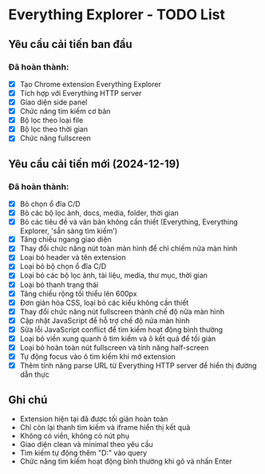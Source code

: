 # Everything Explorer - TODO List

## Yêu cầu cải tiến ban đầu

### Đã hoàn thành:
- [x] Tạo Chrome extension Everything Explorer
- [x] Tích hợp với Everything HTTP server
- [x] Giao diện side panel
- [x] Chức năng tìm kiếm cơ bản
- [x] Bộ lọc theo loại file
- [x] Bộ lọc theo thời gian
- [x] Chức năng fullscreen

## Yêu cầu cải tiến mới (2024-12-19)

### Đã hoàn thành:
- [x] Bỏ chọn ổ đĩa C/D
- [x] Bỏ các bộ lọc ảnh, docs, media, folder, thời gian
- [x] Bỏ các tiêu đề và văn bản không cần thiết (Everything, Everything Explorer, 'sẵn sàng tìm kiếm')
- [x] Tăng chiều ngang giao diện
- [x] Thay đổi chức năng nút toàn màn hình để chỉ chiếm nửa màn hình
- [x] Loại bỏ header và tên extension
- [x] Loại bỏ bộ chọn ổ đĩa C/D
- [x] Loại bỏ các bộ lọc ảnh, tài liệu, media, thư mục, thời gian
- [x] Loại bỏ thanh trạng thái
- [x] Tăng chiều rộng tối thiểu lên 600px
- [x] Đơn giản hóa CSS, loại bỏ các kiểu không cần thiết
- [x] Thay đổi chức năng nút fullscreen thành chế độ nửa màn hình
- [x] Cập nhật JavaScript để hỗ trợ chế độ nửa màn hình
- [x] Sửa lỗi JavaScript conflict để tìm kiếm hoạt động bình thường
- [x] Loại bỏ viền xung quanh ô tìm kiếm và ô kết quả để tối giản
- [x] Loại bỏ hoàn toàn nút fullscreen và tính năng half-screen
- [x] Tự động focus vào ô tìm kiếm khi mở extension
- [x] Thêm tính năng parse URL từ Everything HTTP server để hiển thị đường dẫn thực

## Ghi chú

- Extension hiện tại đã được tối giản hoàn toàn
- Chỉ còn lại thanh tìm kiếm và iframe hiển thị kết quả
- Không có viền, không có nút phụ
- Giao diện clean và minimal theo yêu cầu
- Tìm kiếm tự động thêm "D:" vào query
- Chức năng tìm kiếm hoạt động bình thường khi gõ và nhấn Enter